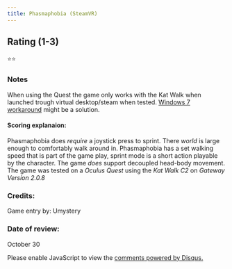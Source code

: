 ```yaml
---
title: Phasmaphobia (SteamVR)
---
```


## Rating (1-3)
⭐⭐

### Notes
When using the Quest the game only works with the Kat Walk when launched trough virtual desktop/steam when tested. [Windows 7 workaround](https://katwalk.fandom.com/wiki/Oculus_Workaround:_Windows_7_Compatibility_Mode) might be a solution.

#### Scoring explanaion:
Phasmaphobia does *require* a joystick press to sprint.
There *world* is large enough to comfortably walk around in.
Phasmaphobia has a set walking speed that is part of the game play, sprint mode is a short action playable by the character.
The game *does* support decoupled head-body movement.
The game was tested on a *Oculus Quest* using the *Kat Walk C2* on *Gateway Version 2.0.8*

### Credits:
Game entry by: Umystery

### Date of review:
October 30

<div id="disqus_thread"></div>
<script>
    /**
    *  RECOMMENDED CONFIGURATION VARIABLES: EDIT AND UNCOMMENT THE SECTION BELOW TO INSERT DYNAMIC VALUES FROM YOUR PLATFORM OR CMS.
    *  LEARN WHY DEFINING THESE VARIABLES IS IMPORTANT: https://disqus.com/admin/universalcode/#configuration-variables    */
    /*
    var disqus_config = function () {
    this.page.url = PAGE_URL;  // Replace PAGE_URL with your page's canonical URL variable
    this.page.identifier = PAGE_IDENTIFIER; // Replace PAGE_IDENTIFIER with your page's unique identifier variable
    };
    */
    (function() { // DON'T EDIT BELOW THIS LINE
    var d = document, s = d.createElement('script');
    s.src = 'https://EXAMPLE.disqus.com/embed.js';
    s.setAttribute('data-timestamp', +new Date());
    (d.head || d.body).appendChild(s);
    })();
</script>
<noscript>Please enable JavaScript to view the <a href="https://disqus.com/?ref_noscript">comments powered by Disqus.</a></noscript>
